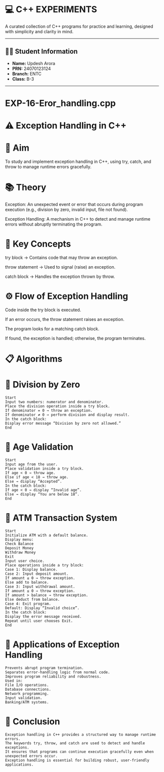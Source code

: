 # 💻 C++ EXPERIMENTS

A curated collection of C++ programs for practice and learning, designed with simplicity and clarity in mind.

---

## 👨‍🎓 Student Information

- **Name:** Updesh Arora  
- **PRN:** 24070123124  
- **Branch:** ENTC  
- **Class:** B-3

---
# EXP-16-Eror_handling.cpp
# ⚠️ Exception Handling in C++
# 🎯 Aim
To study and implement exception handling in C++, using try, catch, and throw to manage runtime errors gracefully.

# 📚 Theory
Exception: An unexpected event or error that occurs during program execution (e.g., division by zero, invalid input, file not found).

Exception Handling: A mechanism in C++ to detect and manage runtime errors without abruptly terminating the program.

# 🔑 Key Concepts

try block → Contains code that may throw an exception.

throw statement → Used to signal (raise) an exception.

catch block → Handles the exception thrown by throw.

# ⚙️ Flow of Exception Handling

Code inside the try block is executed.

If an error occurs, the throw statement raises an exception.

The program looks for a matching catch block.

If found, the exception is handled; otherwise, the program terminates.

# 📋 Algorithms
# 🧾 Division by Zero
    Start
    Input two numbers: numerator and denominator.
    Place the division operation inside a try block.
    If denominator = 0 → throw an exception.
    If denominator ≠ 0 → perform division and display result.
    In the catch block:
    Display error message “Division by zero not allowed.”
    End

# 🧾 Age Validation
    Start
    Input age from the user.
    Place validation inside a try block.
    If age < 0 → throw age.
    Else if age < 18 → throw age.
    Else → display “Accepted”.
    In the catch block:
    If age < 0 → display “Invalid age”.
    Else → display “You are below 18”.
    End

# 🧾 ATM Transaction System
    Start
    Initialize ATM with a default balance.
    Display menu:
    Check Balance
    Deposit Money
    Withdraw Money
    Exit
    Input user choice.
    Place operations inside a try block:
    Case 1: Display balance.
    Case 2: Input deposit amount.
    If amount ≤ 0 → throw exception.
    Else add to balance.
    Case 3: Input withdrawal amount.
    If amount ≤ 0 → throw exception.
    If amount > balance → throw exception.
    Else deduct from balance.
    Case 4: Exit program.
    Default: Display “Invalid choice”.
    In the catch block:
    Display the error message received.
    Repeat until user chooses Exit.
    End

# 🚀 Applications of Exception Handling
    Prevents abrupt program termination.
    Separates error‑handling logic from normal code.
    Improves program reliability and robustness.
    Used in:
    File I/O operations.
    Database connections.
    Network programming.
    Input validation.
    Banking/ATM systems.

# 🧠 Conclusion
    Exception handling in C++ provides a structured way to manage runtime errors.
    The keywords try, throw, and catch are used to detect and handle exceptions.
    It ensures that programs can continue execution gracefully even when unexpected errors occur.
    Exception handling is essential for building robust, user‑friendly applications.
